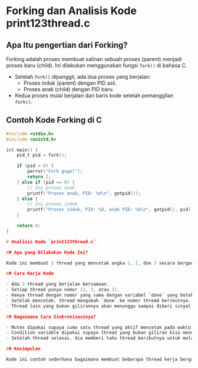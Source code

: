 # Forking dan Analisis Kode print123thread.c

## Apa Itu pengertian dari Forking?

Forking adalah proses membuat salinan sebuah proses (parent) menjadi proses baru (child). Ini dilakukan menggunakan fungsi `fork()` di bahasa C.

- Setelah `fork()` dipanggil, ada dua proses yang berjalan:
  - Proses induk (parent) dengan PID asli.
  - Proses anak (child) dengan PID baru.
- Kedua proses mulai berjalan dari baris kode setelah pemanggilan `fork()`.

## Contoh Kode Forking di C

```c
#include <stdio.h>
#include <unistd.h>

int main() {
    pid_t pid = fork();

    if (pid < 0) {
        perror("Fork gagal");
        return 1;
    } else if (pid == 0) {
        // Ini proses anak
        printf("Proses anak, PID: %d\n", getpid());
    } else {
        // Ini proses induk
        printf("Proses induk, PID: %d, anak PID: %d\n", getpid(), pid);
    }

    return 0;
}

# Analisis Kode `print123thread.c`

## Apa yang Dilakukan Kode Ini?

Kode ini membuat 3 thread yang mencetak angka 1, 2, dan 3 secara bergantian terus menerus.

## Cara Kerja Kode

- Ada 3 thread yang berjalan bersamaan.
- Setiap thread punya nomor (1, 2, atau 3).
- Hanya thread dengan nomor yang sama dengan variabel `done` yang boleh mencetak angkanya.
- Setelah mencetak, thread mengubah `done` ke nomor thread berikutnya.
- Thread lain yang bukan gilirannya akan menunggu sampai diberi sinyal.

## Bagaimana Cara Sinkronisasinya?

- Mutex dipakai supaya cuma satu thread yang aktif mencetak pada waktu tertentu.
- Condition variable dipakai supaya thread yang bukan giliran bisa menunggu dulu dengan tenang.
- Setelah thread selesai, dia memberi tahu thread berikutnya untuk mulai jalan.

## Kesimpulan

Kode ini contoh sederhana bagaimana membuat beberapa thread kerja bergantian tanpa tabrakan, pakai cara sinkronisasi yang aman dengan mutex dan condition variable.

